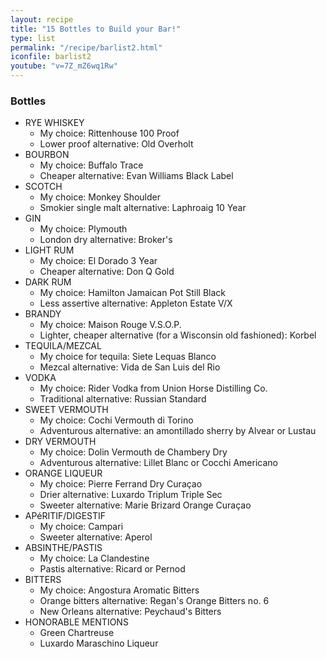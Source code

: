 ```yaml
---
layout: recipe
title: "15 Bottles to Build your Bar!"
type: list
permalink: "/recipe/barlist2.html"
iconfile: barlist2
youtube: "v=7Z_mZ6wq1Rw"
---
```


### Bottles

- RYE WHISKEY
  - My choice: Rittenhouse 100 Proof
  - Lower proof alternative: Old Overholt
- BOURBON
  - My choice: Buffalo Trace
  - Cheaper alternative: Evan Williams Black Label
- SCOTCH
  - My choice: Monkey Shoulder
  - Smokier single malt alternative: Laphroaig 10 Year
- GIN
  - My choice: Plymouth
  - London dry alternative: Broker's
- LIGHT RUM
  - My choice: El Dorado 3 Year
  - Cheaper alternative: Don Q Gold
- DARK RUM
  - My choice: Hamilton Jamaican Pot Still Black
  - Less assertive alternative: Appleton Estate V/X
- BRANDY
  - My choice: Maison Rouge V.S.O.P.
  - Lighter, cheaper alternative (for a Wisconsin old fashioned): Korbel
- TEQUILA/MEZCAL
  - My choice for tequila: Siete Lequas Blanco
  - Mezcal alternative: Vida de San Luis del Rio
- VODKA
  - My choice: Rider Vodka from Union Horse Distilling Co.
  - Traditional alternative: Russian Standard
- SWEET VERMOUTH
  - My choice: Cochi Vermouth di Torino
  - Adventurous alternative: an amontillado sherry by Alvear or Lustau
- DRY VERMOUTH
  - My choice: Dolin Vermouth de Chambery Dry
  - Adventurous alternative: Lillet Blanc or Cocchi Americano
- ORANGE LIQUEUR
  - My choice: Pierre Ferrand Dry Cura&ccedil;ao
  - Drier alternative: Luxardo Triplum Triple Sec
  - Sweeter alternative: Marie Brizard Orange Cura&ccedil;ao
- AP&eacute;RITIF/DIGESTIF
  - My choice: Campari
  - Sweeter alternative: Aperol
- ABSINTHE/PASTIS
  - My choice: La Clandestine
  - Pastis alternative: Ricard or Pernod
- BITTERS
  - My choice: Angostura Aromatic Bitters
  - Orange bitters alternative: Regan's Orange Bitters no. 6
  - New Orleans alternative: Peychaud's Bitters
- HONORABLE MENTIONS
  - Green Chartreuse
  - Luxardo Maraschino Liqueur
